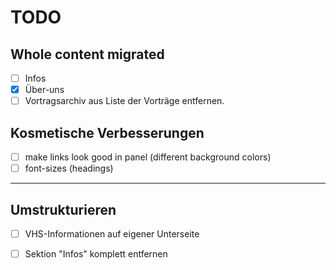 # TODO

## Whole content migrated
- [ ] Infos
- [x] Über-uns
- [ ] Vortragsarchiv aus Liste der Vorträge entfernen.

## Kosmetische Verbesserungen

- [ ] make links look good in panel (different background colors)
- [ ] font-sizes (headings)

---------------------------

## Umstrukturieren
- [ ] VHS-Informationen auf eigener Unterseite
- [ ] Sektion "Infos" komplett entfernen


